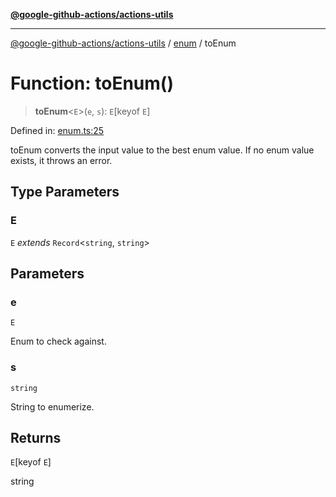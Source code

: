 [**@google-github-actions/actions-utils**](../../README.md)

***

[@google-github-actions/actions-utils](../../modules.md) / [enum](../README.md) / toEnum

# Function: toEnum()

> **toEnum**\<`E`\>(`e`, `s`): `E`\[keyof `E`\]

Defined in: [enum.ts:25](https://github.com/google-github-actions/actions-utils/blob/main/src/enum.ts#L25)

toEnum converts the input value to the best enum value. If no enum value
exists, it throws an error.

## Type Parameters

### E

`E` *extends* `Record`\<`string`, `string`\>

## Parameters

### e

`E`

Enum to check against.

### s

`string`

String to enumerize.

## Returns

`E`\[keyof `E`\]

string
